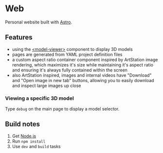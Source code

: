 # Web

Personal website built with [Astro](https://astro.build/).

## Features

- using the [\<model-viewer\>](https://github.com/google/model-viewer/tree/master/packages/model-viewer) component to display 3D models
- pages are generated from YAML project definition files
- a custom aspect ratio container component inspired by ArtStation image rendering, which maximizes it's size while maintaining it's aspect ratio and ensuring it's always fully contained within the screen
- also ArtStation inspired, images and internal videos have "Download" and "Open image in new tab" buttons, allowing you to easily download and inspect large images up close

### Viewing a specific 3D model

Type `debug` on the main page to display a model selector.

## Build notes

1. Get [Node.js](https://nodejs.org)
2. Run `npm install`
3. Use `dev` and `build` tasks

